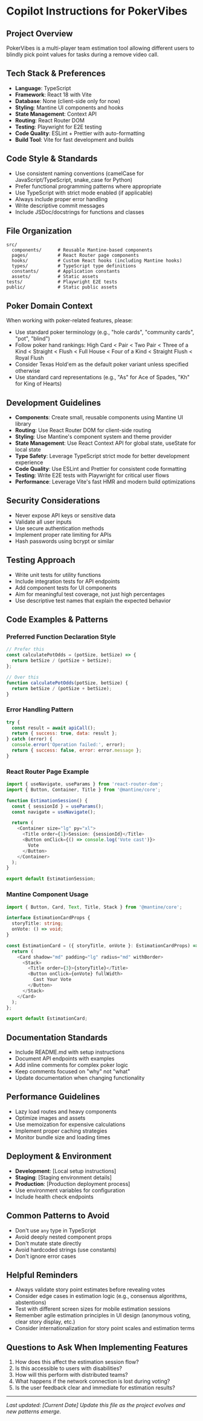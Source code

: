 # Copilot Instructions for PokerVibes

## Project Overview

PokerVibes is a multi-player team estimation tool allowing different users to blindly pick point values for tasks during a remove video call.

## Tech Stack & Preferences

- **Language**: TypeScript
- **Framework**: React 18 with Vite
- **Database**: None (client-side only for now)
- **Styling**: Mantine UI components and hooks
- **State Management**: Context API
- **Routing**: React Router DOM
- **Testing**: Playwright for E2E testing
- **Code Quality**: ESLint + Prettier with auto-formatting
- **Build Tool**: Vite for fast development and builds

## Code Style & Standards

- Use consistent naming conventions (camelCase for JavaScript/TypeScript, snake_case for Python)
- Prefer functional programming patterns where appropriate
- Use TypeScript with strict mode enabled (if applicable)
- Always include proper error handling
- Write descriptive commit messages
- Include JSDoc/docstrings for functions and classes

## File Organization

```
src/
  components/      # Reusable Mantine-based components
  pages/           # React Router page components
  hooks/           # Custom React hooks (including Mantine hooks)
  types/           # TypeScript type definitions
  constants/       # Application constants
  assets/          # Static assets
tests/             # Playwright E2E tests
public/            # Static public assets
```

## Poker Domain Context

When working with poker-related features, please:

- Use standard poker terminology (e.g., "hole cards", "community cards", "pot", "blind")
- Follow poker hand rankings: High Card < Pair < Two Pair < Three of a Kind < Straight < Flush < Full House < Four of a Kind < Straight Flush < Royal Flush
- Consider Texas Hold'em as the default poker variant unless specified otherwise
- Use standard card representations (e.g., "As" for Ace of Spades, "Kh" for King of Hearts)

## Development Guidelines

- **Components**: Create small, reusable components using Mantine UI library
- **Routing**: Use React Router DOM for client-side routing
- **Styling**: Use Mantine's component system and theme provider
- **State Management**: Use React Context API for global state, useState for local state
- **Type Safety**: Leverage TypeScript strict mode for better development experience
- **Code Quality**: Use ESLint and Prettier for consistent code formatting
- **Testing**: Write E2E tests with Playwright for critical user flows
- **Performance**: Leverage Vite's fast HMR and modern build optimizations

## Security Considerations

- Never expose API keys or sensitive data
- Validate all user inputs
- Use secure authentication methods
- Implement proper rate limiting for APIs
- Hash passwords using bcrypt or similar

## Testing Approach

- Write unit tests for utility functions
- Include integration tests for API endpoints
- Add component tests for UI components
- Aim for meaningful test coverage, not just high percentages
- Use descriptive test names that explain the expected behavior

## Code Examples & Patterns

### Preferred Function Declaration Style

```javascript
// Prefer this
const calculatePotOdds = (potSize, betSize) => {
  return betSize / (potSize + betSize);
};

// Over this
function calculatePotOdds(potSize, betSize) {
  return betSize / (potSize + betSize);
}
```

### Error Handling Pattern

```javascript
try {
  const result = await apiCall();
  return { success: true, data: result };
} catch (error) {
  console.error('Operation failed:', error);
  return { success: false, error: error.message };
}
```

### React Router Page Example

```typescript
import { useNavigate, useParams } from 'react-router-dom';
import { Button, Container, Title } from '@mantine/core';

function EstimationSession() {
  const { sessionId } = useParams();
  const navigate = useNavigate();

  return (
    <Container size="lg" py="xl">
      <Title order={1}>Session: {sessionId}</Title>
      <Button onClick={() => console.log('Vote cast')}>
        Vote
      </Button>
    </Container>
  );
}

export default EstimationSession;
```

### Mantine Component Usage

```typescript
import { Button, Card, Text, Title, Stack } from '@mantine/core';

interface EstimationCardProps {
  storyTitle: string;
  onVote: () => void;
}

const EstimationCard = ({ storyTitle, onVote }: EstimationCardProps) => {
  return (
    <Card shadow="md" padding="lg" radius="md" withBorder>
      <Stack>
        <Title order={3}>{storyTitle}</Title>
        <Button onClick={onVote} fullWidth>
          Cast Your Vote
        </Button>
      </Stack>
    </Card>
  );
};

export default EstimationCard;
```

## Documentation Standards

- Include README.md with setup instructions
- Document API endpoints with examples
- Add inline comments for complex poker logic
- Keep comments focused on "why" not "what"
- Update documentation when changing functionality

## Performance Guidelines

- Lazy load routes and heavy components
- Optimize images and assets
- Use memoization for expensive calculations
- Implement proper caching strategies
- Monitor bundle size and loading times

## Deployment & Environment

- **Development**: [Local setup instructions]
- **Staging**: [Staging environment details]
- **Production**: [Production deployment process]
- Use environment variables for configuration
- Include health check endpoints

## Common Patterns to Avoid

- Don't use `any` type in TypeScript
- Avoid deeply nested component props
- Don't mutate state directly
- Avoid hardcoded strings (use constants)
- Don't ignore error cases

## Helpful Reminders

- Always validate story point estimates before revealing votes
- Consider edge cases in estimation logic (e.g., consensus algorithms, abstentions)
- Test with different screen sizes for mobile estimation sessions
- Remember agile estimation principles in UI design (anonymous voting, clear story display, etc.)
- Consider internationalization for story point scales and estimation terms

## Questions to Ask When Implementing Features

1. How does this affect the estimation session flow?
2. Is this accessible to users with disabilities?
3. How will this perform with distributed teams?
4. What happens if the network connection is lost during voting?
5. Is the user feedback clear and immediate for estimation results?

---

_Last updated: [Current Date]_
_Update this file as the project evolves and new patterns emerge._
